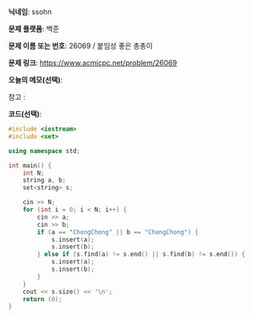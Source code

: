**닉네임**: ssohn

**문제 플랫폼**: 백준

**문제 이름 또는 번호**: 26069 / 붙임성 좋은 총총이

**문제 링크**: https://www.acmicpc.net/problem/26069

**오늘의 메모(선택)**:

참고 :

**코드(선택)**:

```c++
#include <iostream>
#include <set>

using namespace std;

int main() {
	int N;
	string a, b;
	set<string> s;

	cin >> N;
	for (int i = 0; i < N; i++) {
		cin >> a;
		cin >> b;
		if (a == "ChongChong" || b == "ChongChong") {
			s.insert(a);
			s.insert(b);
		} else if (s.find(a) != s.end() || s.find(b) != s.end()) {
			s.insert(a);
			s.insert(b);
		}
	}
	cout << s.size() << '\n';
	return (0);
}
```
